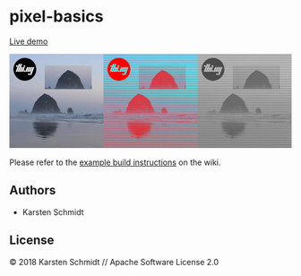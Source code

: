 # pixel-basics

[Live demo](http://demo.thi.ng/umbrella/pixel-basics/)

![screenshot](https://raw.githubusercontent.com/thi-ng/umbrella/develop/assets/pixel/pixel-basics.png)

Please refer to the [example build instructions](https://github.com/thi-ng/umbrella/wiki/Example-build-instructions) on the wiki.

## Authors

- Karsten Schmidt

## License

&copy; 2018 Karsten Schmidt // Apache Software License 2.0
